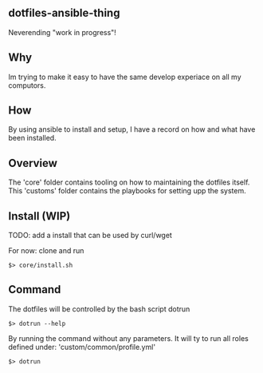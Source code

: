 ## dotfiles-ansible-thing

Neverending "work in progress"!

## Why

Im trying to make it easy to have the same develop experiace on all my computors.

## How

By using ansible to install and setup, I have a record on how and what have
been installed.

## Overview

The 'core' folder contains tooling on how to maintaining the dotfiles itself.
This 'customs' folder contains the playbooks for setting upp the system.

## Install (WIP)

TODO: add a install that can be used by curl/wget

For now: clone and run

```
$> core/install.sh
```

## Command

The dotfiles will be controlled by the bash script dotrun

```
$> dotrun --help
```

By running the command without any parameters. It will ty to run all roles
defined under: 'custom/common/profile.yml'

```
$> dotrun
```
